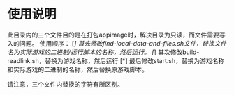 # 使用说明
此目录内的三个文件目的是在打包appimage时，解决目录为只读，而文件需要写入的问题。
使用顺序：
[*] 首先修改find-local-data-and-files.sh文件，替换文件名为实际游戏的二进制/运行脚本的名称，然后运行。
[*] 其次修改build-readlink.sh，替换为游戏名称，然后运行
[*] 最后修改start.sh，替换为游戏名称和实际游戏的二进制的名称，然后替换原游戏脚本。

请注意，三个文件内替换的字符有所区别。
